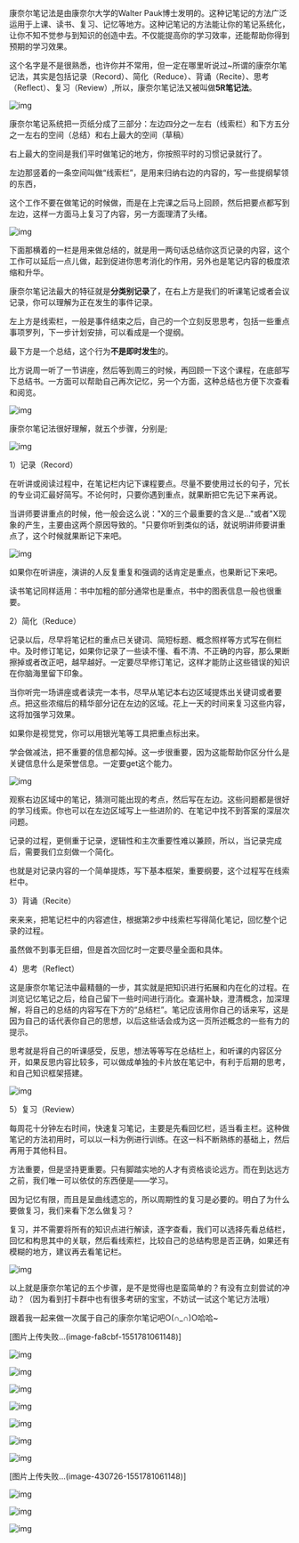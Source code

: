 康奈尔笔记法是由康奈尔大学的Walter Pauk博士发明的。这种记笔记的方法广泛运用于上课、读书、复习、记忆等地方。这种记笔记的方法能让你的笔记系统化，让你不知不觉参与到知识的创造中去。不仅能提高你的学习效率，还能帮助你得到预期的学习效果。

这个名字是不是很熟悉，也许你并不常用，但一定在哪里听说过~所谓的康奈尔笔记法，其实是包括记录（Record）、简化（Reduce）、背诵（Recite）、思考（Reflect）、复习（Review）,所以，康奈尔笔记法又被叫做**5R笔记法**。

![img](http://upload-images.jianshu.io/upload_images/6943526-a1d0acab5314ba59?imageMogr2/auto-orient/strip%7CimageView2/2/w/1240)

康奈尔笔记系统把一页纸分成了三部分：左边四分之一左右（线索栏）和下方五分之一左右的空间（总结）和右上最大的空间（草稿）

右上最大的空间是我们平时做笔记的地方，你按照平时的习惯记录就行了。

左边那竖着的一条空间叫做“线索栏”，是用来归纳右边的内容的，写一些提纲挈领的东西，

这个工作不要在做笔记的时候做，而是在上完课之后马上回顾，然后把要点都写到左边，这样一方面马上复习了内容，另一方面理清了头绪。

![img](http://upload-images.jianshu.io/upload_images/6943526-7fc71e2224e2320a.JPEG?imageMogr2/auto-orient/strip%7CimageView2/2/w/1240)

下面那横着的一栏是用来做总结的，就是用一两句话总结你这页记录的内容，这个工作可以延后一点儿做，起到促进你思考消化的作用，另外也是笔记内容的极度浓缩和升华。



康奈尔笔记法最大的特征就是**分类别记录**了，在右上方是我们的听课笔记或者会议记录，你可以理解为正在发生的事件记录。

左上方是线索栏，一般是事件结束之后，自己的一个立刻反思思考，包括一些重点事项罗列，下一步计划安排，可以看成是一个提纲。

最下方是一个总结，这个行为**不是即时发生**的。

比方说周一听了一节讲座，然后等到周三的时候，再回顾一下这个课程，在底部写下总结书。一方面可以帮助自己再次记忆，另一个方面，这种总结也方便下次查看和阅览。

![img](http://upload-images.jianshu.io/upload_images/6943526-bb7d6009c2d78375?imageMogr2/auto-orient/strip%7CimageView2/2/w/1240)



康奈尔笔记法很好理解，就五个步骤，分别是;

![img](http://upload-images.jianshu.io/upload_images/6943526-7210202d4b9538b1.JPEG?imageMogr2/auto-orient/strip%7CimageView2/2/w/1240)

1）记录（Record）

在听讲或阅读过程中，在笔记栏内记下课程要点。尽量不要使用过长的句子，冗长的专业词汇最好简写。不论何时，只要你遇到重点，就果断把它先记下来再说。

当讲师要讲重点的时候，他一般会这么说："X的三个最重要的含义是…"或者"X现象的产生，主要由这两个原因导致的。"只要你听到类似的话，就说明讲师要讲重点了，这个时候就果断记下来吧。

![img](http://upload-images.jianshu.io/upload_images/6943526-336fa2f43c5d04b7.JPEG?imageMogr2/auto-orient/strip%7CimageView2/2/w/1240)

如果你在听讲座，演讲的人反复重复和强调的话肯定是重点，也果断记下来吧。

读书笔记同样适用：书中加粗的部分通常也是重点，书中的图表信息一般也很重要。

2）简化（Reduce）

记录以后，尽早将笔记栏的重点已关键词、简短标题、概念照样等方式写在侧栏中。及时修订笔记，如果你记录了一些读不懂、看不清、不正确的内容，那么果断擦掉或者改正吧，越早越好。一定要尽早修订笔记，这样才能防止这些错误的知识在你脑海里留下印象。

当你听完一场讲座或者读完一本书，尽早从笔记本右边区域提炼出关键词或者要点。把这些浓缩后的精华部分记在左边的区域。花上一天的时间来复习这些内容，这将加强学习效果。

如果你是视觉党，你可以用银光笔等工具把重点标出来。

学会做减法，把不重要的信息都勾掉。这一步很重要，因为这能帮助你区分什么是关键信息什么是荣誉信息。一定要get这个能力。

![img](http://upload-images.jianshu.io/upload_images/6943526-87e68344e5ef74b1.JPEG?imageMogr2/auto-orient/strip%7CimageView2/2/w/1240)

观察右边区域中的笔记，猜测可能出现的考点，然后写在左边。这些问题都是很好的学习线索。你也可以在左边区域写上一些进阶的、在笔记中找不到答案的深层次问题。

记录的过程，更侧重于记录，逻辑性和主次重要性难以兼顾，所以，当记录完成后，需要我们立刻做一个简化。

也就是对记录内容的一个简单提炼，写下基本框架，重要纲要，这个过程写在线索栏中。

3）背诵（Recite）

来来来，把笔记栏中的内容遮住，根据第2步中线索栏写得简化笔记，回忆整个记录的过程。

虽然做不到事无巨细，但是首次回忆时一定要尽量全面和具体。

4）思考（Reflect）

这是康奈尔笔记法中最精髓的一步，其实就是把知识进行拓展和内在化的过程。在浏览记忆笔记之后，给自己留下一些时间进行消化。查漏补缺，澄清概念，加深理解，将自己的总结的内容写在下方的“总结栏”。笔记应该用你自己的话来写，这是因为自己的话代表你自己的思想，以后这些话会成为这一页所述概念的一些有力的提示。

思考就是将自己的听课感受，反思，想法等等写在总结栏上，和听课的内容区分开，如果反思内容比较多，可以做成单独的卡片放在笔记中，有利于后期的思考，和自己知识框架搭建。



![img](http://upload-images.jianshu.io/upload_images/6943526-bbebbd94e525acc0.JPEG?imageMogr2/auto-orient/strip%7CimageView2/2/w/1240)

5）复习（Review）

每周花十分钟左右时间，快速复习笔记，主要是先看回忆栏，适当看主栏。这种做笔记的方法初用时，可以以一科为例进行训练。在这一科不断熟练的基础上，然后再用于其他科目。

方法重要，但是坚持更重要。只有脚踏实地的人才有资格谈论远方。而在到达远方之前，我们唯一可以依仗的东西便是——学习。

因为记忆有限，而且是呈曲线遗忘的，所以周期性的复习是必要的。明白了为什么要做复习，我们来看下怎么做复习？

复习，并不需要将所有的知识点进行解读，逐字查看，我们可以选择先看总结栏，回忆和构思其中的关联，然后看线索栏，比较自己的总结构思是否正确，如果还有模糊的地方，建议再去看笔记栏。



![img](http://upload-images.jianshu.io/upload_images/6943526-b7ab511d2d94b081?imageMogr2/auto-orient/strip)



以上就是康奈尔笔记的五个步骤，是不是觉得也是蛮简单的？有没有立刻尝试的冲动？（因为看到打卡群中也有很多考研的宝宝，不妨试一试这个笔记方法哦）

跟着我一起来做一次属于自己的康奈尔笔记吧O(∩_∩)O哈哈~



[图片上传失败...(image-fa8cbf-1551781061148)]

![img](http://upload-images.jianshu.io/upload_images/6943526-f0c10571b543af93?imageMogr2/auto-orient/strip%7CimageView2/2/w/1240)

![img](http://upload-images.jianshu.io/upload_images/6943526-6050b58d6b2a5ac2?imageMogr2/auto-orient/strip%7CimageView2/2/w/1240)

![img](http://upload-images.jianshu.io/upload_images/6943526-fcdda62a35ec4e7a?imageMogr2/auto-orient/strip%7CimageView2/2/w/1240)

![img](http://upload-images.jianshu.io/upload_images/6943526-90a63d9b793bfc59?imageMogr2/auto-orient/strip%7CimageView2/2/w/1240)

![img](http://upload-images.jianshu.io/upload_images/6943526-cf2c0dda82b61db5?imageMogr2/auto-orient/strip%7CimageView2/2/w/1240)

![img](http://upload-images.jianshu.io/upload_images/6943526-49da4e3a6a1670f8?imageMogr2/auto-orient/strip%7CimageView2/2/w/1240)

![img](http://upload-images.jianshu.io/upload_images/6943526-09378f0eb0dd75fe?imageMogr2/auto-orient/strip%7CimageView2/2/w/1240)

[图片上传失败...(image-430726-1551781061148)]

![img](http://upload-images.jianshu.io/upload_images/6943526-a14c5aa3444baa2c?imageMogr2/auto-orient/strip%7CimageView2/2/w/1240)

![img](http://upload-images.jianshu.io/upload_images/6943526-ff108f2959305f8a?imageMogr2/auto-orient/strip%7CimageView2/2/w/1240)

![img](http://upload-images.jianshu.io/upload_images/6943526-7ab2ea8c0fbbfa98?imageMogr2/auto-orient/strip%7CimageView2/2/w/1240)




  

